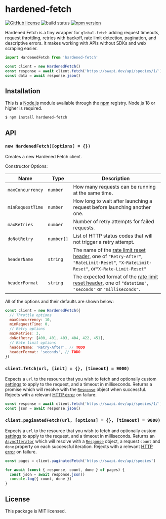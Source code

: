 # hardened-fetch

[![GitHub license](https://img.shields.io/badge/license-MIT-blue.svg)](https://github.com/i-like-robots/hardened-fetch/blob/main/LICENSE) ![build status](https://github.com/i-like-robots/hardened-fetch/actions/workflows/test.yml/badge.svg?branch=main) [![npm version](https://img.shields.io/npm/v/hardened-fetch.svg?style=flat)](https://www.npmjs.com/package/hardened-fetch)

Hardened Fetch is a tiny wrapper for `global.fetch` adding request timeouts, request throttling, retries with backoff, rate limit detection, pagination, and descriptive errors. It makes working with APIs without SDKs and web scraping easier.

```js
import HardenedFetch from 'hardened-fetch'

const client = new HardenedFetch()
const response = await client.fetch('https://swapi.dev/api/species/1/')
const data = await response.json()
```

## Installation

This is a [Node.js] module available through the [npm] registry. Node.js 18 or higher is required.

```sh
$ npm install hardened-fetch
```

[Node.js]: https://nodejs.org/en/
[npm]: https://www.npmjs.com/
[npm install]: https://docs.npmjs.com/getting-started/installing-npm-packages-locally

## API

### `new HardenedFetch([options] = {})`

Creates a new Hardened Fetch client.

Constructor Options:

| Name             | Type       | Description                                                                                                                                                                                                                         |
| ---------------- | ---------- | ----------------------------------------------------------------------------------------------------------------------------------------------------------------------------------------------------------------------------------- |
| `maxConcurrency` | `number`   | How many requests can be running at the same time.                                                                                                                                                                                  |
| `minRequestTime` | `number`   | How long to wait after launching a request before launching another one.                                                                                                                                                            |
| `maxRetries`     | `number`   | Number of retry attempts for failed requests.                                                                                                                                                                                       |
| `doNotRetry`     | `number[]` | List of HTTP status codes that will not trigger a retry attempt.                                                                                                                                                                    |
| `headerName`     | `string`   | The name of the [rate limit reset header](https://www.ietf.org/archive/id/draft-polli-ratelimit-headers-02.html#name-ratelimit-reset), one of `"Retry-After"`, `"RateLimit-Reset"`, `"X-RateLimit-Reset"`, or`"X-Rate-Limit-Reset"` |
| `headerFormat`   | `string`   | The expected format of the [rate limit reset header](https://www.ietf.org/archive/id/draft-polli-ratelimit-headers-02.html#name-ratelimit-reset), one of `"datetime"`, `"seconds"` or `"milliseconds"`.                             |

All of the options and their defaults are shown below:

```js
const client = new HardenedFetch({
  // Throttle options
  maxConcurrency: 10,
  minRequestTime: 0,
  // Retry options
  maxRetries: 3,
  doNotRetry: [400, 401, 403, 404, 422, 451],
  // Rate limit options
  headerName: 'Retry-After', // TODO
  headerFormat: 'seconds', // TODO
})
```

### `client.fetch(url, [init] = {}, [timeout] = 9000)`

Expects a `url` to the resource that you wish to fetch and optionally custom [settings](https://developer.mozilla.org/en-US/docs/Web/API/fetch#options) to apply to the request, and a timeout in milliseconds. Returns a promise which will resolve with the [`Response`](https://developer.mozilla.org/en-US/docs/Web/API/Response) object when successful. Rejects with a relevant [HTTP error](https://www.npmjs.com/package/http-errors) on failure.

```js
const response = await client.fetch('https://swapi.dev/api/species/1/')
const json = await response.json()
```

### `client.paginatedFetch(url, [options] = {}, [timeout] = 9000)`

Expects a `url` to the resource that you wish to fetch and optionally custom [settings](https://developer.mozilla.org/en-US/docs/Web/API/fetch#options) to apply to the request, and a timeout in milliseconds. Returns an [`AsyncIterator`](https://developer.mozilla.org/en-US/docs/Web/JavaScript/Reference/Global_Objects/AsyncIterator) which will resolve with a [`Response`](https://developer.mozilla.org/en-US/docs/Web/API/Response) object, a request `count` and `done` property on each successful iteration. Rejects with a relevant [HTTP error](https://www.npmjs.com/package/http-errors) on failure.

```js
const pages = client.paginatedFetch('https://swapi.dev/api/species')

for await (const { response, count, done } of pages) {
  const json = await response.json()
  console.log({ count, done })
}
```

## License

This package is MIT licensed.
